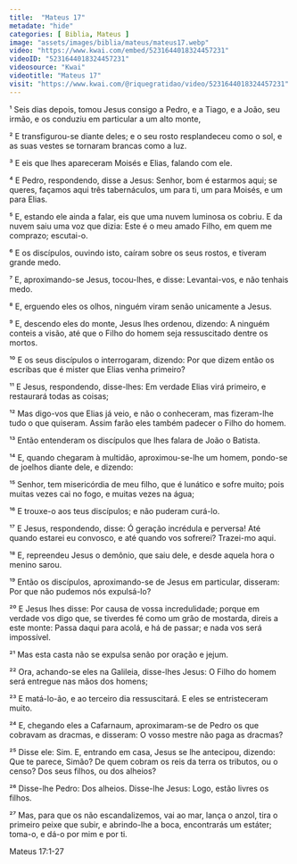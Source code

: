 ```yaml
---
title:  "Mateus 17"
metadate: "hide"
categories: [ Biblia, Mateus ]
image: "assets/images/biblia/mateus/mateus17.webp"
video: "https://www.kwai.com/embed/5231644018324457231"
videoID: "5231644018324457231"
videosource: "Kwai"
videotitle: "Mateus 17"
visit: "https://www.kwai.com/@riquegratidao/video/5231644018324457231"
---
```


¹ Seis dias depois, tomou Jesus consigo a Pedro, e a Tiago, e a João, seu irmão, e os conduziu em particular a um alto monte,

² E transfigurou-se diante deles; e o seu rosto resplandeceu como o sol, e as suas vestes se tornaram brancas como a luz.

³ E eis que lhes apareceram Moisés e Elias, falando com ele.

⁴ E Pedro, respondendo, disse a Jesus: Senhor, bom é estarmos aqui; se queres, façamos aqui três tabernáculos, um para ti, um para Moisés, e um para Elias.

⁵ E, estando ele ainda a falar, eis que uma nuvem luminosa os cobriu. E da nuvem saiu uma voz que dizia: Este é o meu amado Filho, em quem me comprazo; escutai-o.

⁶ E os discípulos, ouvindo isto, caíram sobre os seus rostos, e tiveram grande medo.

⁷ E, aproximando-se Jesus, tocou-lhes, e disse: Levantai-vos, e não tenhais medo.

⁸ E, erguendo eles os olhos, ninguém viram senão unicamente a Jesus.

⁹ E, descendo eles do monte, Jesus lhes ordenou, dizendo: A ninguém conteis a visão, até que o Filho do homem seja ressuscitado dentre os mortos.

¹⁰ E os seus discípulos o interrogaram, dizendo: Por que dizem então os escribas que é mister que Elias venha primeiro?

¹¹ E Jesus, respondendo, disse-lhes: Em verdade Elias virá primeiro, e restaurará todas as coisas;

¹² Mas digo-vos que Elias já veio, e não o conheceram, mas fizeram-lhe tudo o que quiseram. Assim farão eles também padecer o Filho do homem.

¹³ Então entenderam os discípulos que lhes falara de João o Batista.

¹⁴ E, quando chegaram à multidão, aproximou-se-lhe um homem, pondo-se de joelhos diante dele, e dizendo:

¹⁵ Senhor, tem misericórdia de meu filho, que é lunático e sofre muito; pois muitas vezes cai no fogo, e muitas vezes na água;

¹⁶ E trouxe-o aos teus discípulos; e não puderam curá-lo.

¹⁷ E Jesus, respondendo, disse: Ó geração incrédula e perversa! Até quando estarei eu convosco, e até quando vos sofrerei? Trazei-mo aqui.

¹⁸ E, repreendeu Jesus o demônio, que saiu dele, e desde aquela hora o menino sarou.

¹⁹ Então os discípulos, aproximando-se de Jesus em particular, disseram: Por que não pudemos nós expulsá-lo?

²⁰ E Jesus lhes disse: Por causa de vossa incredulidade; porque em verdade vos digo que, se tiverdes fé como um grão de mostarda, direis a este monte: Passa daqui para acolá, e há de passar; e nada vos será impossível.

²¹ Mas esta casta não se expulsa senão por oração e jejum.

²² Ora, achando-se eles na Galileia, disse-lhes Jesus: O Filho do homem será entregue nas mãos dos homens;

²³ E matá-lo-ão, e ao terceiro dia ressuscitará. E eles se entristeceram muito.

²⁴ E, chegando eles a Cafarnaum, aproximaram-se de Pedro os que cobravam as dracmas, e disseram: O vosso mestre não paga as dracmas?

²⁵ Disse ele: Sim. E, entrando em casa, Jesus se lhe antecipou, dizendo: Que te parece, Simão? De quem cobram os reis da terra os tributos, ou o censo? Dos seus filhos, ou dos alheios?

²⁶ Disse-lhe Pedro: Dos alheios. Disse-lhe Jesus: Logo, estão livres os filhos.

²⁷ Mas, para que os não escandalizemos, vai ao mar, lança o anzol, tira o primeiro peixe que subir, e abrindo-lhe a boca, encontrarás um estáter; toma-o, e dá-o por mim e por ti. 



Mateus 17:1-27